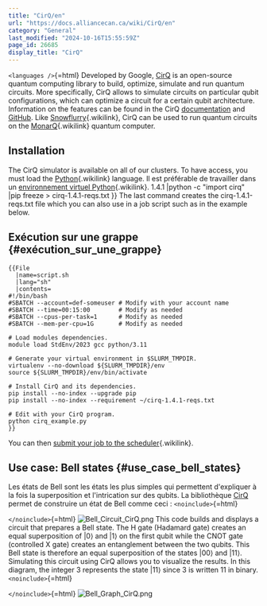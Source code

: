 ```yaml
---
title: "CirQ/en"
url: "https://docs.alliancecan.ca/wiki/CirQ/en"
category: "General"
last_modified: "2024-10-16T15:55:59Z"
page_id: 26685
display_title: "CirQ"
---
```


`<languages />`{=html} Developed by Google, [CirQ](https://quantumai.google/cirq) is an open-source quantum computing library to build, optimize, simulate and run quantum circuits. More specifically, CirQ allows to simulate circuits on particular qubit configurations, which can optimize a circuit for a certain qubit architecture. Information on the features can be found in the CirQ [documentation](https://quantumai.google/cirq) and [GitHub](https://github.com/quantumlib/Cirq). Like [Snowflurry](https://docs.alliancecan.ca/Snowflurry/en "Snowflurry"){.wikilink}, CirQ can be used to run quantum circuits on the [MonarQ](https://docs.alliancecan.ca/MonarQ/en "MonarQ"){.wikilink} quantum computer.

## Installation

The CirQ simulator is available on all of our clusters. To have access, you must load the [Python](https://docs.alliancecan.ca/Python/fr "Python"){.wikilink} language. Il est préférable de travailler dans un [environnement virtuel Python](https://docs.alliancecan.ca/Python/fr#Créer_et_utiliser_un_environnement_virtuel "environnement virtuel Python"){.wikilink}. 1.4.1 \|python -c \"import cirq\" \|pip freeze \> cirq-1.4.1-reqs.txt }} The last command creates the cirq-1.4.1-reqs.txt file which you can also use in a job script such as in the example below.

## Exécution sur une grappe {#exécution_sur_une_grappe}

```{=mediawiki}
{{File
  |name=script.sh
  |lang="sh"
  |contents=
#!/bin/bash
#SBATCH --account=def-someuser # Modify with your account name
#SBATCH --time=00:15:00        # Modify as needed
#SBATCH --cpus-per-task=1      # Modify as needed
#SBATCH --mem-per-cpu=1G       # Modify as needed

# Load modules dependencies.
module load StdEnv/2023 gcc python/3.11 

# Generate your virtual environment in $SLURM_TMPDIR.                                                                                           
virtualenv --no-download ${SLURM_TMPDIR}/env                                                                                                                   
source ${SLURM_TMPDIR}/env/bin/activate  

# Install CirQ and its dependencies.                                                                                                                                                                                                                                                                                  
pip install --no-index --upgrade pip                                                                                                                            
pip install --no-index --requirement ~/cirq-1.4.1-reqs.txt

# Edit with your CirQ program.                                                                                                                                                             
python cirq_example.py
}}
```
You can then [submit your job to the scheduler](https://docs.alliancecan.ca/Running_jobs "submit your job to the scheduler"){.wikilink}.

## Use case: Bell states {#use_case_bell_states}

Les états de Bell sont les états les plus simples qui permettent d\'expliquer à la fois la superposition et l\'intrication sur des qubits. La bibliothèque [CirQ](https://github.com/quantumlib/Cirq) permet de construire un état de Bell comme ceci : `<noinclude>`{=html}

`</noinclude>`{=html} ![](Bell_Circuit_CirQ.png "Bell_Circuit_CirQ.png") This code builds and displays a circuit that prepares a Bell state. The H gate (Hadamard gate) creates an equal superposition of \|0⟩ and \|1⟩ on the first qubit while the CNOT gate (controlled X gate) creates an entanglement between the two qubits. This Bell state is therefore an equal superposition of the states \|00⟩ and \|11⟩. Simulating this circuit using CirQ allows you to visualize the results. In this diagram, the integer 3 represents the state \|11⟩ since 3 is written 11 in binary. `<noinclude>`{=html}

`</noinclude>`{=html} ![](Bell_Graph_CirQ.png "Bell_Graph_CirQ.png")
